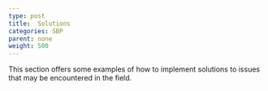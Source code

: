 ```yaml
---
type: post
title:  Solutions
categories: SBP
parent: none
weight: 500
---
```


This section offers some examples of how to implement solutions to issues that may be encountered in the field.

<!--
mini toc
-->
